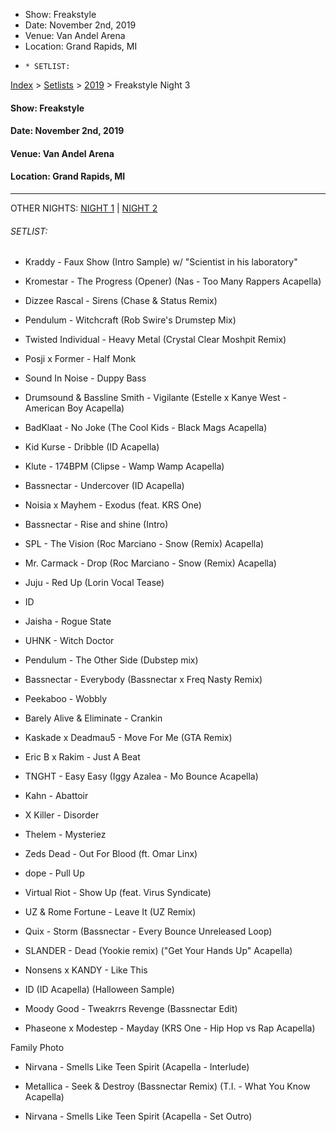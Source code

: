   * Show: Freakstyle
  * Date: November 2nd, 2019
  * Venue: Van Andel Arena
  * Location: Grand Rapids, MI
  *     * SETLIST:

[Index](https://www.reddit.com/r/bassnectar/wiki/index) >
[Setlists](https://www.reddit.com/r/bassnectar/wiki/interactive/setlists) >
[2019](https://www.reddit.com/r/bassnectar/wiki/interactive/setlists/2019) >
Freakstyle Night 3

#### **Show:** Freakstyle

#### **Date:** November 2nd, 2019

#### **Venue:** Van Andel Arena

#### **Location:** Grand Rapids, MI



* * *

OTHER NIGHTS: [NIGHT 1](https://www.reddit.com/r/bassnectar/wiki/interactive/setlists/2019/freakstylenight1) | [NIGHT 2](https://www.reddit.com/r/bassnectar/wiki/interactive/setlists/2019/freakstylenight2)

###### SETLIST:

  * Kraddy - Faux Show (Intro Sample) w/ "Scientist in his laboratory"

  * Kromestar - The Progress (Opener) (Nas - Too Many Rappers Acapella)

  * Dizzee Rascal - Sirens (Chase & Status Remix)

  * Pendulum - Witchcraft (Rob Swire's Drumstep Mix)

  * Twisted Individual - Heavy Metal (Crystal Clear Moshpit Remix)

  * Posji x Former - Half Monk

  * Sound In Noise - Duppy Bass

  * Drumsound & Bassline Smith - Vigilante (Estelle x Kanye West - American Boy Acapella)

  * BadKlaat - No Joke (The Cool Kids - Black Mags Acapella)

  * Kid Kurse - Dribble (ID Acapella)

  * Klute - 174BPM (Clipse - Wamp Wamp Acapella)

  * Bassnectar - Undercover (ID Acapella)

  * Noisia x Mayhem - Exodus (feat. KRS One)

  * Bassnectar - Rise and shine (Intro)

  * SPL - The Vision (Roc Marciano - Snow (Remix) Acapella)

  * Mr. Carmack - Drop (Roc Marciano - Snow (Remix) Acapella)

  * Juju - Red Up (Lorin Vocal Tease)

  * ID 

  * Jaisha - Rogue State

  * UHNK - Witch Doctor

  * Pendulum - The Other Side (Dubstep mix)

  * Bassnectar - Everybody (Bassnectar x Freq Nasty Remix)

  * Peekaboo - Wobbly

  * Barely Alive & Eliminate - Crankin

  * Kaskade x Deadmau5 - Move For Me (GTA Remix)

  * Eric B x Rakim - Just A Beat

  * TNGHT - Easy Easy (Iggy Azalea - Mo Bounce Acapella)

  * Kahn - Abattoir

  * X Killer - Disorder

  * Thelem - Mysteriez

  * Zeds Dead - Out For Blood (ft. Omar Linx)

  * dope - Pull Up

  * Virtual Riot - Show Up (feat. Virus Syndicate)

  * UZ & Rome Fortune - Leave It (UZ Remix)

  * Quix - Storm (Bassnectar - Every Bounce Unreleased Loop)

  * SLANDER - Dead (Yookie remix) ("Get Your Hands Up" Acapella)

  * Nonsens x KANDY - Like This

  * ID (ID Acapella) (Halloween Sample)

  * Moody Good - Tweakrrs Revenge (Bassnectar Edit)

  * Phaseone x Modestep - Mayday (KRS One - Hip Hop vs Rap Acapella)

Family Photo

  * Nirvana - Smells Like Teen Spirit (Acapella - Interlude)

  * Metallica - Seek & Destroy (Bassnectar Remix) (T.I. - What You Know Acapella)

  * Nirvana - Smells Like Teen Spirit (Acapella - Set Outro)

